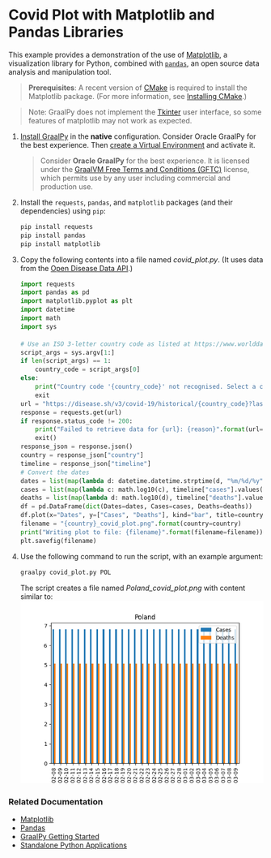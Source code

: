 # Covid Plot with Matplotlib and Pandas Libraries

This example provides a demonstration of the use of [Matplotlib](https://matplotlib.org/), a visualization library for Python, combined with [`pandas`](https://pandas.pydata.org/), an open source data analysis and manipulation tool.

>**Prerequisites**: A recent version of [CMake](https://cmake.org/) is required to install the Matplotlib package. (For more information, see [Installing CMake](https://cmake.org/install/).)

>Note: GraalPy does not implement the [Tkinter](https://docs.python.org/3/library/tkinter.html) user interface, so some features of matplotlib may not work as expected.

1. [Install GraalPy](https://y-shcheholskyy.github.io/graalpy.github.io/getting-started/) in the **native** configuration. Consider Oracle GraalPy for the best experience. Then [create a Virtual Environment](https://y-shcheholskyy.github.io/graalpy.github.io/guides/#creating-a-virtual-environment) and activate it. 
    
    >Consider **Oracle GraalPy** for the best experience. It is licensed under the [GraalVM Free Terms and Conditions (GFTC)](https://www.oracle.com/downloads/licenses/graal-free-license.html) license, which permits use by any user including commercial and production use.

2. Install the `requests`, `pandas`, and `matplotlib` packages (and their dependencies) using `pip`:
    ```bash
    pip install requests
    pip install pandas
    pip install matplotlib
    ```

3. Copy the following contents into a file named _covid\_plot.py_.
(It uses data from the [Open Disease Data API](https://disease.sh/).)

    ```python
    import requests
    import pandas as pd
    import matplotlib.pyplot as plt
    import datetime
    import math
    import sys
    
    # Use an ISO 3-letter country code as listed at https://www.worlddata.info/countrycodes.php
    script_args = sys.argv[1:]
    if len(script_args) == 1:
        country_code = script_args[0]
    else:
        print("Country code '{country_code}' not recognised. Select a country code from https://www.worlddata.info/countrycodes.php".format(country_code=country_code))
        exit
    url = "https://disease.sh/v3/covid-19/historical/{country_code}?lastdays=30".format(country_code=country_code)
    response = requests.get(url)
    if response.status_code != 200:
        print("Failed to retrieve data for {url}: {reason}".format(url=url, reason=response.reason))
        exit()
    response_json = response.json()
    country = response_json["country"]
    timeline = response_json["timeline"]
    # Convert the dates
    dates = list(map(lambda d: datetime.datetime.strptime(d, "%m/%d/%y").strftime("%Y-%m-%d"), timeline["cases"].keys()))
    cases = list(map(lambda c: math.log10(c), timeline["cases"].values()))
    deaths = list(map(lambda d: math.log10(d), timeline["deaths"].values()))
    df = pd.DataFrame(dict(Dates=dates, Cases=cases, Deaths=deaths))
    df.plot(x="Dates", y=["Cases", "Deaths"], kind="bar", title=country)
    filename = "{country}_covid_plot.png".format(country=country)
    print("Writing plot to file: {filename}".format(filename=filename))
    plt.savefig(filename)
    ```

4. Use the following command to run the script, with an example argument:
    ```bash
    graalpy covid_plot.py POL
    ```
    The script creates a file named _Poland\_covid\_plot.png_ with content similar to:
        ![Covid Plot for Poland](assets/Poland_covid_plot.png)

### Related Documentation

* [Matplotlib](https://matplotlib.org/)
* [Pandas](https://pandas.pydata.org/)
* [GraalPy Getting Started](https://y-shcheholskyy.github.io/graalpy.github.io/getting-started/)
* [Standalone Python Applications](https://y-shcheholskyy.github.io/graalpy.github.io/reference/standalone-applications/)
